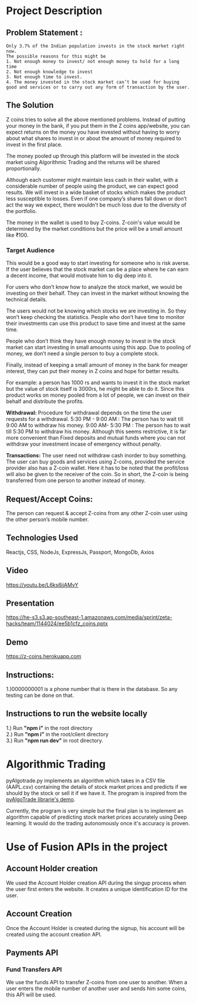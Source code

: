 # Project Description
  ## Problem Statement : 
    Only 3.7% of the Indian population invests in the stock market right now. 
    The possible reasons for this might be
    1. Not enough money to invest/ not enough money to hold for a long time
    2. Not enough knowledge to invest
    3. Not enough time to invest.
    4. The money invested in the stock market can’t be used for buying good and services or to carry out any form of transaction by the user.

  ## The Solution
  Z coins tries to solve all the above mentioned problems. Instead of putting your money in the bank, if you put them in the Z coins app/website, you can expect returns on the money you have invested without having to worry about what shares to invest in or about the amount of money required to invest in the first place. 
  
  The money pooled up through this platform will be invested in the stock market using Algorithmic Trading and the returns will be shared proportionally. 
  
  Although each customer might maintain less cash in their wallet, with a considerable number of people using the product, we can expect good results. We will invest in a wide basket of stocks which makes the product less susceptible to losses. Even if one company’s shares fall down or don’t act the way we expect, there wouldn’t be much loss due to the diversity of the portfolio. 
  
  The money in the wallet is used to buy Z-coins. Z-coin's value would be determined by the market conditions but the price will be a small amount like ₹100. 
  
  ### Target Audience
  This would be a good way to start investing for someone who is risk averse. If the user believes that the stock market can be a place where he can earn a decent income, that would motivate him to dig deep into it. 
  
  For users who don’t know how to analyze the stock market, we would be investing on their behalf. They can invest in the market without knowing the technical details. 
  
  The users would not be knowing which stocks we are investing in. So they won’t keep checking the statistics. People who don’t have time to monitor their investments can use this product to save time and invest at the same time. 
  
  People who don’t think they have enough money to invest in the stock market can start investing in small amounts using this app. Due to pooling of money, we don’t need a single person to buy a complete stock. 
  
  Finally, instead of keeping a small amount of money in the bank for meager interest, they can put their money in Z coins and hope for better results.  
   
  For example: a person has 1000 rs and wants to invest it in the stock market but the value of stock itself is 3000rs, he might be able to do it. Since this product works on money pooled from a lot of people, we can invest on their behalf and distribute the profits.  

  <b>Withdrawal:</b> Procedure for withdrawal depends on the time the user requests for a withdrawal. 5:30 PM - 9:00 AM : The person has to wait till 9:00 AM to withdraw his money. 9:00 AM- 5:30 PM : The person has to wait till 5:30 PM to withdraw his money. Although this seems restrictive, it is far more convenient than Fixed deposits and mutual funds where you can not withdraw your investment incase of emergency without penalty.  

  <b>Transactions:</b> The user need not withdraw cash inorder to buy something. The user can buy goods and services using Z-coins, provided the service provider also has a Z-coin wallet. Here it has to be noted that the profit/loss will also be given to the receiver of the coin. So in short, the Z-coin is being transferred from one person to another instead of money.
<br/>
## Request/Accept Coins: 
The person can request & accept Z-coins from any other Z-coin user using the other person’s mobile number.
<br/>
## Technologies Used
Reactjs, CSS, NodeJs, ExpressJs, Passport, MongoDb, Axios
<br/>
## Video 
https://youtu.be/L6ks6jjAMvY
<br/>
## Presentation 
https://he-s3.s3.ap-southeast-1.amazonaws.com/media/sprint/zeta-hacks/team/1144024/ee5b1cfz_coins.pptx
<br/>
## Demo 
https://z-coins.herokuapp.com
<br/>
## Instructions: 
1.)0000000001 is a phone number that is there in the database. So any testing can be done on that. 
<br/>
## Instructions to run the website locally
1.) Run <b>"npm i"</b> in the root directory <br/>
2.) Run <b>"npm i"</b> in the root/client directory  <br/>
3.) Run <b>"npm run dev"</b> in root directory. <br/>

# Algorithmic Trading

pyAlgotrade.py implements an algorithm which takes in a CSV file (AAPL.csv) containing the details of stock market prices and predicts if we should by the stock or sell it if we have it. The program is inspired from the [pyAlgoTrade librarie's demo](http://gbeced.github.io/pyalgotrade/docs/v0.20/html/tutorial.html). 

Currently, the program is very simple but the final plan is to implement an algorithm capable of predicting stock market prices accurately using Deep learning. It would do the trading autonomously once it's accuracy is proven. 

# Use of Fusion APIs in the project

## Account Holder creation
We  used the Account Holder creation API during the singup process when the user first enters the website. It creates a unique identification ID for the user. 

## Account Creation
Once the Account Holder is created during the signup, his account will be created using the account creation API. 

## Payments API

### Fund Transfers API
We use the funds API to transfer Z-coins from one user to another. When a user enters the mobile number of another user and sends him some coins, this API will be used. 

